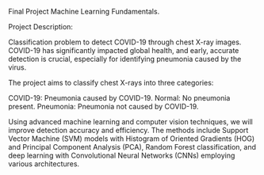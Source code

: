 Final Project Machine Learning Fundamentals.

Project Description:

Classification problem to detect COVID-19 through chest X-ray images. COVID-19 has significantly impacted global health, and early, accurate detection is crucial, especially for identifying pneumonia caused by the virus.

The project aims to classify chest X-rays into three categories:

COVID-19: Pneumonia caused by COVID-19.
Normal: No pneumonia present.
Pneumonia: Pneumonia not caused by COVID-19.


Using advanced machine learning and computer vision techniques, we will improve detection accuracy and efficiency. The methods include Support Vector Machine (SVM) models with Histogram of Oriented Gradients (HOG) and Principal Component Analysis (PCA), Random Forest classification, and deep learning with Convolutional Neural Networks (CNNs) employing various architectures.